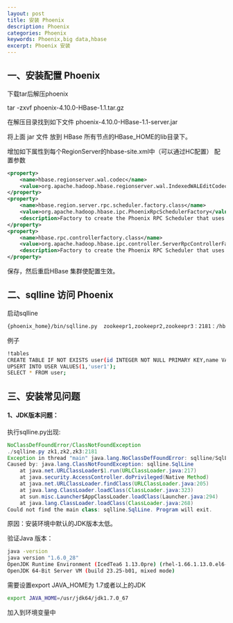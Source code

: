 ```yaml
---
layout: post
title: 安装 Phoenix 
description: Phoenix 
categories: Phoenix
keywords: Phoenix,big data,hbase
excerpt: Phoenix 安装
---
```



## **一、安装配置 Phoenix**

下载tar后解压phoenix

tar -zxvf phoenix-4.10.0-HBase-1.1.tar.gz

在解压目录找到如下文件 phoenix-4.10.0-HBase-1.1-server.jar

将上面 jar 文件 放到 HBase 所有节点的HBase_HOME的lib目录下。

增加如下属性到每个RegionServer的hbase-site.xml中（可以通过HC配置）
配置参数


```xml
<property>
    <name>hbase.regionserver.wal.codec</name>
    <value>org.apache.hadoop.hbase.regionserver.wal.IndexedWALEditCodec</value>
</property>
<property>  
    <name>hbase.region.server.rpc.scheduler.factory.class</name>  
    <value>org.apache.hadoop.hbase.ipc.PhoenixRpcSchedulerFactory</value>  
    <description>Factory to create the Phoenix RPC Scheduler that uses separate queues for index and metadata updates</description> 
</property> 
<property>  
    <name>hbase.rpc.controllerfactory.class</name> 
    <value>org.apache.hadoop.hbase.ipc.controller.ServerRpcControllerFactory</value>
    <description>Factory to create the Phoenix RPC Scheduler that uses separate queues for index and metadata updates</description> 
</property>
```

保存，然后重启HBase 集群使配置生效。 

## **二、sqlline 访问 Phoenix**

启动sqlline

```bash
{phoenix_home}/bin/sqlline.py  zookeepr1,zookeepr2,zookeepr3：2181：/hbase
```

例子

```bash
!tables
CREATE TABLE IF NOT EXISTS user(id INTEGER NOT NULL PRIMARY KEY,name VARCHAR(20));
UPSERT INTO USER VALUES(1,'user1');
SELECT * FROM user;
```

## **三、安装常见问题**

#### 1、JDK版本问题：

执行sqlline.py出现:

```java
NoClassDefFoundError/ClassNotFoundException
./sqlline.py zk1,zk2,zk3:2181
Exception in thread "main" java.lang.NoClassDefFoundError: sqlline/SqlLine
Caused by: java.lang.ClassNotFoundException: sqlline.SqlLine
    at java.net.URLClassLoader$1.run(URLClassLoader.java:217)
    at java.security.AccessController.doPrivileged(Native Method)
    at java.net.URLClassLoader.findClass(URLClassLoader.java:205)
    at java.lang.ClassLoader.loadClass(ClassLoader.java:323)
    at sun.misc.Launcher$AppClassLoader.loadClass(Launcher.java:294)
    at java.lang.ClassLoader.loadClass(ClassLoader.java:268)
Could not find the main class: sqlline.SqlLine. Program will exit.
```
原因：安装环境中默认的JDK版本太低。

验证Java 版本：

```bash
java -version
java version "1.6.0_28"
OpenJDK Runtime Environment (IcedTea6 1.13.0pre) (rhel-1.66.1.13.0.el6-x86_64)
OpenJDK 64-Bit Server VM (build 23.25-b01, mixed mode)
```

需要设置export JAVA_HOME为 1.7或者以上的JDK

```bash
export JAVA_HOME=/usr/jdk64/jdk1.7.0_67
```

加入到环境变量中